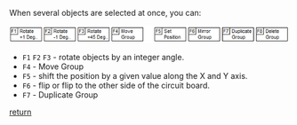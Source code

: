 When several objects are selected at once, you can:

![](pictures/fp_group.png)

- `F1` `F2` `F3` - rotate objects by an integer angle.
- `F4` - Move Group
- `F5` - shift the position by a given value along the X and Y axis.
- `F6` - flip or flip to the other side of the circuit board.
- `F7` - Duplicate Group

[return](How_to.md)
